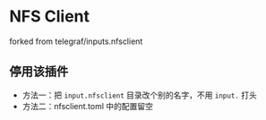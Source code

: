 # NFS Client

forked from telegraf/inputs.nfsclient

## 停用该插件

- 方法一：把 `input.nfsclient` 目录改个别的名字，不用 `input.` 打头
- 方法二：nfsclient.toml 中的配置留空